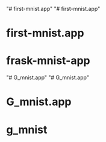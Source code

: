 "# first-mnist.app" 
"# first-mnist.app" 
# first-mnist.app
# frask-mnist-app
"# G_mnist.app" 
"# G_mnist.app" 
# G_mnist.app
# g_mnist
